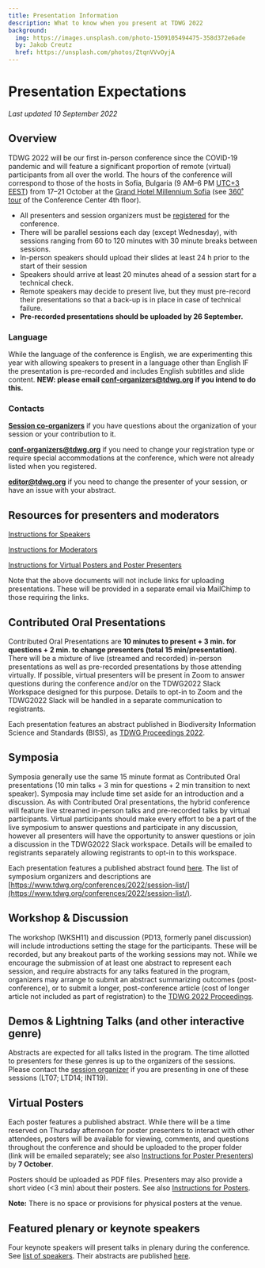 ```yaml
---
title: Presentation Information
description: What to know when you present at TDWG 2022
background:
  img: https://images.unsplash.com/photo-1509105494475-358d372e6ade
  by: Jakob Creutz
  href: https://unsplash.com/photos/ZtqnVVvOyjA
---
```

# Presentation Expectations

_Last updated 10 September 2022_

## Overview

TDWG 2022 will be our first in-person conference since the COVID-19 pandemic and will feature a significant proportion of remote (virtual) participants from all over the world. The hours of the conference will correspond to those of the hosts in Sofia, Bulgaria (9 AM–6 PM [UTC+3 EEST](https://www.timeanddate.com/worldclock/converter.html?iso=20221017T060000&p1=238)) from 17–21 October at the [Grand Hotel Millennium Sofia](https://grandhotelmillenniumsofia.bg/) (see [360˚ tour](https://360tour.ghms.bg/) of the Conference Center 4th floor). 

- All presenters and session organizers must be [registered](https://www.tdwg.org/conferences/2022/#registration) for the conference.
- There will be parallel sessions each day (except Wednesday), with sessions ranging from 60 to 120 minutes with 30 minute breaks between sessions.
- In-person speakers should upload their slides at least 24 h prior to the start of their session
- Speakers should arrive at least 20 minutes ahead of a session start for a technical check. 
- Remote speakers may decide to present live, but they must pre-record their presentations so that a back-up is in place in case of technical failure.
- **Pre-recorded presentations should be uploaded by 26 September.**

### Language

While the language of the conference is English, we are experimenting this year with allowing speakers to present in a language other than English IF the presentation is pre-recorded and includes English subtitles and slide content. **NEW: please email [conf-organizers@tdwg.org](mailto:conf-organizers@tdwg.org) if you intend to do this.**

### Contacts

**[Session co-organizers](https://www.tdwg.org/conferences/2022/session-list/)** if you have questions about the organization of your session or your contribution to it.

**[conf-organizers@tdwg.org](mailto:conf-organizers@tdwg.org)** if you need to change your registration type or require special accommodations at the conference, which were not already listed when you registered.

**[editor@tdwg.org](mailto:editor@tdwg.org)** if you need to change the presenter of your session, or have an issue with your abstract.

## Resources for presenters and moderators

[Instructions for Speakers](https://docs.google.com/document/d/1ie_eBtc4fPMdK_PMxpJgCwoC_Jve3Dz5keGQ-8S_kvo/edit?usp=sharing)

[Instructions for Moderators](https://docs.google.com/document/d/1k-eBqEf8HbBWqtHiKQQJmnQnkmvBsxv0uAWpyLdpQ4w/edit?usp=sharing)

[Instructions for Virtual Posters and Poster Presenters](https://docs.google.com/document/d/1YUCvkJNfbXyjR3Zc8O4i2cU0PpOBYyxuQbxpcnLOSOs/edit?usp=sharing)

Note that the above documents will not include links for uploading presentations. These will be provided in a separate email via MailChimp to those requiring the links.

## Contributed Oral Presentations

Contributed Oral Presentations are **10 minutes to present + 3 min. for questions + 2 min. to change presenters (total 15 min/presentation)**. There will be a mixture of live (streamed and recorded) in-person presentations as well as pre-recorded presentations by those attending virtually. If possible, virtual presenters will be present in Zoom to answer questions during the conference and/or on the TDWG2022 Slack Workspace designed for this purpose. Details to opt-in to Zoom and the TDWG2022 Slack will be handled in a separate communication to registrants.

Each presentation features an abstract published in Biodiversity Information Science and Standards (BISS), as [TDWG Proceedings 2022](https://biss.pensoft.net/collection/384/).

## Symposia

Symposia generally use the same 15 minute format as Contributed Oral presentations (10 min talks + 3 min for questions + 2 min transition to next speaker). Symposia may include time set aside for an introduction and a discussion. As with Contributed Oral presentations, the hybrid conference will feature live streamed in-person talks and pre-recorded talks by virtual participants. Virtual participants should make every effort to be a part of the live symposium to answer questions and participate in any discussion, however all presenters will have the opportunity to answer questions or join a discussion in the TDWG2022 Slack workspace. Details will be emailed to registrants separately allowing registrants to opt-in to this workspace.

Each presentation features a published abstract found [here](https://biss.pensoft.net/collection/384/). The list of symposium organizers and descriptions are [https://www.tdwg.org/conferences/2022/session-list/](https://www.tdwg.org/conferences/2022/session-list/).

## Workshop & Discussion

The workshop (WKSH11) and discussion (PD13, formerly panel discussion) will include introductions setting the stage for the participants. These will be recorded, but any breakout parts of the working sessions may not. While we encourage the submission of at least one abstract to represent each session, and require abstracts for any talks featured in the program, organizers may arrange to submit an abstract summarizing outcomes (post-conference), or to submit a longer, post-conference article (cost of longer article not included as part of registration) to the [TDWG 2022 Proceedings](https://biss.pensoft.net/collection/384/).

## Demos & Lightning Talks (and other interactive genre)

Abstracts are expected for all talks listed in the program. The time allotted to presenters for these genres is up to the organizers of the sessions.  Please contact the [session organizer](https://www.tdwg.org/conferences/2022/session-list/) if you are presenting in one of these sessions (LT07; LTD14; INT19).

## Virtual Posters

Each poster features a published abstract. While there will be a time reserved on Thursday afternoon for poster presenters to interact with other attendees, posters will be available for viewing, comments, and questions throughout the conference and should be uploaded to the proper folder (link will be emailed separately; see also [Instructions for Poster Presenters](https://docs.google.com/document/d/1YUCvkJNfbXyjR3Zc8O4i2cU0PpOBYyxuQbxpcnLOSOs/edit?usp=sharing)) by **7 October**.

Posters should be uploaded as PDF files. Presenters may also provide a short video (<3 min) about their posters. See also [Instructions for Posters](https://docs.google.com/document/d/1YUCvkJNfbXyjR3Zc8O4i2cU0PpOBYyxuQbxpcnLOSOs/edit?usp=sharing).

**Note:** There is no space or provisions for physical posters at the venue.

## Featured plenary or keynote speakers

Four keynote speakers will present talks in plenary during the conference. See [list of speakers](https://www.tdwg.org/conferences/2022/keynotes/).  Their abstracts are published [here](https://biss.pensoft.net/collection/406/).
